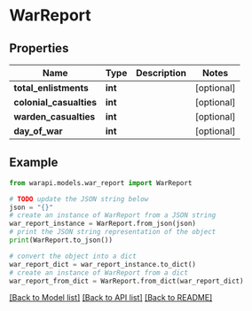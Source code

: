 # WarReport


## Properties

Name | Type | Description | Notes
------------ | ------------- | ------------- | -------------
**total_enlistments** | **int** |  | [optional] 
**colonial_casualties** | **int** |  | [optional] 
**warden_casualties** | **int** |  | [optional] 
**day_of_war** | **int** |  | [optional] 

## Example

```python
from warapi.models.war_report import WarReport

# TODO update the JSON string below
json = "{}"
# create an instance of WarReport from a JSON string
war_report_instance = WarReport.from_json(json)
# print the JSON string representation of the object
print(WarReport.to_json())

# convert the object into a dict
war_report_dict = war_report_instance.to_dict()
# create an instance of WarReport from a dict
war_report_from_dict = WarReport.from_dict(war_report_dict)
```
[[Back to Model list]](../README.md#documentation-for-models) [[Back to API list]](../README.md#documentation-for-api-endpoints) [[Back to README]](../README.md)


